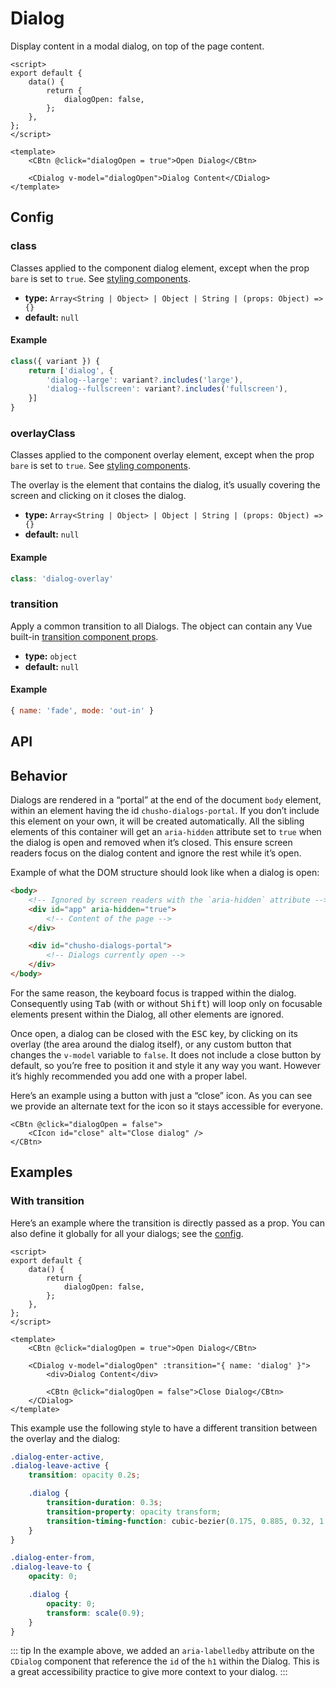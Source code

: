 # Dialog

Display content in a modal dialog, on top of the page content.

```vue
<script>
export default {
    data() {
        return {
            dialogOpen: false,
        };
    },
};
</script>

<template>
    <CBtn @click="dialogOpen = true">Open Dialog</CBtn>

    <CDialog v-model="dialogOpen">Dialog Content</CDialog>
</template>
```

## Config

### class

Classes applied to the component dialog element, except when the prop `bare` is set to `true`. See [styling components](/guide/styling-components/).

-   **type:** `Array<String | Object> | Object | String | (props: Object) => {}`
-   **default:** `null`

#### Example

```js
class({ variant }) {
    return ['dialog', {
        'dialog--large': variant?.includes('large'),
        'dialog--fullscreen': variant?.includes('fullscreen'),
    }]
}
```

### overlayClass

Classes applied to the component overlay element, except when the prop `bare` is set to `true`. See [styling components](/guide/styling-components/).

The overlay is the element that contains the dialog, it’s usually covering the screen and clicking on it closes the dialog.

-   **type:** `Array<String | Object> | Object | String | (props: Object) => {}`
-   **default:** `null`

#### Example

```js
class: 'dialog-overlay'
```

### transition

Apply a common transition to all Dialogs. The object can contain any Vue built-in [transition component props](https://v3.vuejs.org/api/built-in-components.html#transition).

-   **type:** `object`
-   **default:** `null`

#### Example

```js
{ name: 'fade', mode: 'out-in' }
```

## API

<Docgen :components="['CDialog']" />

## Behavior

Dialogs are rendered in a “portal” at the end of the document `body` element, within an element having the id `chusho-dialogs-portal`. If you don’t include this element on your own, it will be created automatically. All the sibling elements of this container will get an `aria-hidden` attribute set to `true` when the dialog is open and removed when it’s closed. This ensure screen readers focus on the dialog content and ignore the rest while it’s open.

Example of what the DOM structure should look like when a dialog is open:

```html
<body>
    <!-- Ignored by screen readers with the `aria-hidden` attribute -->
    <div id="app" aria-hidden="true">
        <!-- Content of the page -->
    </div>

    <div id="chusho-dialogs-portal">
        <!-- Dialogs currently open -->
    </div>
</body>
```

For the same reason, the keyboard focus is trapped within the dialog. Consequently using <kbd>Tab</kbd> (with or without <kbd>Shift</kbd>) will loop only on focusable elements present within the Dialog, all other elements are ignored.

Once open, a dialog can be closed with the <kbd>ESC</kbd> key, by clicking on its overlay (the area around the dialog itself), or any custom button that changes the `v-model` variable to `false`. It does not include a close button by default, so you’re free to position it and style it any way you want. However it’s highly recommended you add one with a proper label.

Here’s an example using a button with just a “close” icon. As you can see we provide an alternate text for the icon so it stays accessible for everyone.

```vue
<CBtn @click="dialogOpen = false">
    <CIcon id="close" alt="Close dialog" />
</CBtn>
```

## Examples

### With transition

Here’s an example where the transition is directly passed as a prop. You can also define it globally for all your dialogs; see the [config](#config).

```vue
<script>
export default {
    data() {
        return {
            dialogOpen: false,
        };
    },
};
</script>

<template>
    <CBtn @click="dialogOpen = true">Open Dialog</CBtn>

    <CDialog v-model="dialogOpen" :transition="{ name: 'dialog' }">
        <div>Dialog Content</div>

        <CBtn @click="dialogOpen = false">Close Dialog</CBtn>
    </CDialog>
</template>
```

This example use the following style to have a different transition between the overlay and the dialog:

```css
.dialog-enter-active,
.dialog-leave-active {
    transition: opacity 0.2s;

    .dialog {
        transition-duration: 0.3s;
        transition-property: opacity transform;
        transition-timing-function: cubic-bezier(0.175, 0.885, 0.32, 1.4);
    }
}

.dialog-enter-from,
.dialog-leave-to {
    opacity: 0;

    .dialog {
        opacity: 0;
        transform: scale(0.9);
    }
}
```

::: tip
In the example above, we added an `aria-labelledby` attribute on the `CDialog` component that reference the `id` of the `h1` within the Dialog. This is a great accessibility practice to give more context to your dialog.
:::
